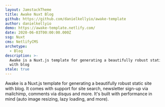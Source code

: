 ```yaml
---
layout: JamstackTheme
title: Awake Nuxt Blog
github: https://github.com/danielkellyio/awake-template
author: danielkellyio
demo: https://awake-template.netlify.com/
date: 2020-06-03T00:00:00.000Z
ssg: Nuxt
cms: NetlifyCMS
archetype:
  - Blog
description: >-
  Awake is a Nuxt.js template for generating a beautifully robust static site
  with blog
stale: true
---
```


Awake is a Nuxt.js template for generating a beautifully robust static site with blog. It comes with support for site search, newsletter sign-up via mailchimp, comments via disqus and more. It's built with performance in mind (auto image resizing, lazy loading, and more).